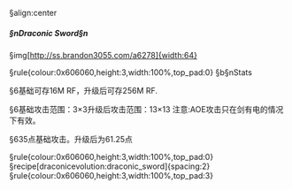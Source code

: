 §align:center
##### §nDraconic Sword§n

§img[http://ss.brandon3055.com/a6278]{width:64}

§rule{colour:0x606060,height:3,width:100%,top_pad:0}
§b§nStats

§6基础可存16M RF，升级后可存256M RF.

§6基础攻击范围：3×3升级后攻击范围：13×13
注意:AOE攻击只在剑有电的情况下有效。

§635点基础攻击。升级后为61.25点

§rule{colour:0x606060,height:3,width:100%,top_pad:0}
§recipe[draconicevolution:draconic_sword]{spacing:2}
§rule{colour:0x606060,height:3,width:100%,top_pad:3}